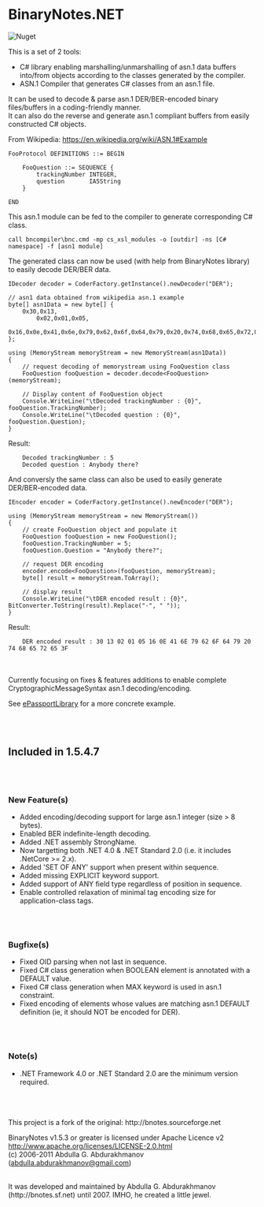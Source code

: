 
# BinaryNotes.NET  

![Nuget](https://img.shields.io/nuget/v/BinaryNotes.NET?label=Nuget%3A%20BinaryNotes.NET&style=plastic)  

This is a set of 2 tools:  
- C# library enabling marshalling/unmarshalling of asn.1 data buffers into/from objects according to the classes generated by the compiler.  
- ASN.1 Compiler that generates C# classes from an asn.1 file.  

It can be used to decode & parse asn.1 DER/BER-encoded binary files/buffers in a coding-friendly manner.  
It can also do the reverse and generate asn.1 compliant buffers from easily constructed C# objects.  

From Wikipedia: https://en.wikipedia.org/wiki/ASN.1#Example

```
FooProtocol DEFINITIONS ::= BEGIN

    FooQuestion ::= SEQUENCE {
        trackingNumber INTEGER,
        question       IA5String
    }

END
```

This asn.1 module can be fed to the compiler to generate corresponding C# class.  

```
call bncompiler\bnc.cmd -mp cs_xsl_modules -o [outdir] -ns [C# namespace] -f [asn1 module]
```

The generated class can now be used (with help from BinaryNotes library) to easily decode DER/BER data.  


```
IDecoder decoder = CoderFactory.getInstance().newDecoder("DER");

// asn1 data obtained from wikipedia asn.1 example
byte[] asn1Data = new byte[] { 
    0x30,0x13, 
        0x02,0x01,0x05, 
        0x16,0x0e,0x41,0x6e,0x79,0x62,0x6f,0x64,0x79,0x20,0x74,0x68,0x65,0x72,0x65,0x3f
};

using (MemoryStream memoryStream = new MemoryStream(asn1Data))
{
    // request decoding of memorystream using FooQuestion class
    FooQuestion fooQuestion = decoder.decode<FooQuestion>(memoryStream);

    // Display content of FooQuestion object
    Console.WriteLine("\tDecoded trackingNumber : {0}", fooQuestion.TrackingNumber);
    Console.WriteLine("\tDecoded question : {0}", fooQuestion.Question);
}
```

Result:
```
    Decoded trackingNumber : 5
    Decoded question : Anybody there?
```

And conversly the same class can also be used to easily generate DER/BER-encoded data.


```
IEncoder encoder = CoderFactory.getInstance().newEncoder("DER");

using (MemoryStream memoryStream = new MemoryStream())
{
    // create FooQuestion object and populate it
    FooQuestion fooQuestion = new FooQuestion();
    fooQuestion.TrackingNumber = 5;
    fooQuestion.Question = "Anybody there?";

    // request DER encoding
    encoder.encode<FooQuestion>(fooQuestion, memoryStream);
    byte[] result = memoryStream.ToArray();

    // display result
    Console.WriteLine("\tDER encoded result : {0}", BitConverter.ToString(result).Replace("-", " "));
}
```

Result:
```
    DER encoded result : 30 13 02 01 05 16 0E 41 6E 79 62 6F 64 79 20 74 68 65 72 65 3F
```


<br>
<br>
Currently focusing on fixes & features additions to enable complete CryptographicMessageSyntax asn.1 decoding/encoding.  

See [ePassportLibrary](https://github.com/sylvain-prevost/ePassportLibrary) for a more concrete example.  



<br>
<br>

## Included in 1.5.4.7

<br>
<br>

### New Feature(s)
- Added encoding/decoding support for large asn.1 integer (size > 8 bytes).  
- Enabled BER indefinite-length decoding.  
- Added .NET assembly StrongName.  
- Now targetting both .NET 4.0 & .NET Standard 2.0 (i.e. it includes .NetCore >= 2.x).  
- Added 'SET OF ANY' support when present within sequence.  
- Added missing EXPLICIT keyword support.  
- Added support of ANY field type regardless of position in sequence.  
- Enable controlled relaxation of minimal tag encoding size for application-class tags.  


<br>
<br>

### Bugfixe(s)
- Fixed OID parsing when not last in sequence.  
- Fixed C# class generation when BOOLEAN element is annotated with a DEFAULT value.  
- Fixed C# class generation when MAX keyword is used in asn.1 constraint.  
- Fixed encoding of elements whose values are matching asn.1 DEFAULT definition (ie, it should NOT be encoded for DER).  

<br>
<br>

### Note(s)
- .NET Framework 4.0 or .NET Standard 2.0 are the minimum version required.  


<br>
<br>
<br>
This project is a fork of the original: http://bnotes.sourceforge.net  

BinaryNotes v1.5.3 or greater is licensed under Apache Licence v2  http://www.apache.org/licenses/LICENSE-2.0.html  
(c) 2006-2011 Abdulla G. Abdurakhmanov (abdulla.abdurakhmanov@gmail.com)  

<br>
It was developed and maintained by Abdulla G. Abdurakhmanov (http://bnotes.sf.net) until 2007. 
IMHO, he created a little jewel.  







